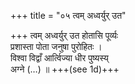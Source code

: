 +++
title = "०५ त्वम् अध्वर्युर् उत"

+++
त्वम् अध्वर्युर् उत होतासि पूर्व्यः  
प्रशास्ता पोता जनुषा पुरोहितः ।  
विश्वा विद्वाँ आर्त्विज्या धीर पुष्यस्य्  
अग्ने (…) ॥ +++(see 1d)+++